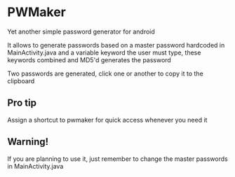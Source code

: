PWMaker
=======

Yet another simple password generator for android

It allows to generate passwords based on a master password hardcoded in MainActivity.java and a variable keyword the user must type, these keywords combined and MD5'd generates the password

Two passwords are generated, click one or another to copy it to the clipboard

Pro tip
-------

Assign a shortcut to pwmaker for quick access whenever you need it


Warning!
--------

If you are planning to use it, just remember to change the master passwords in MainActivity.java